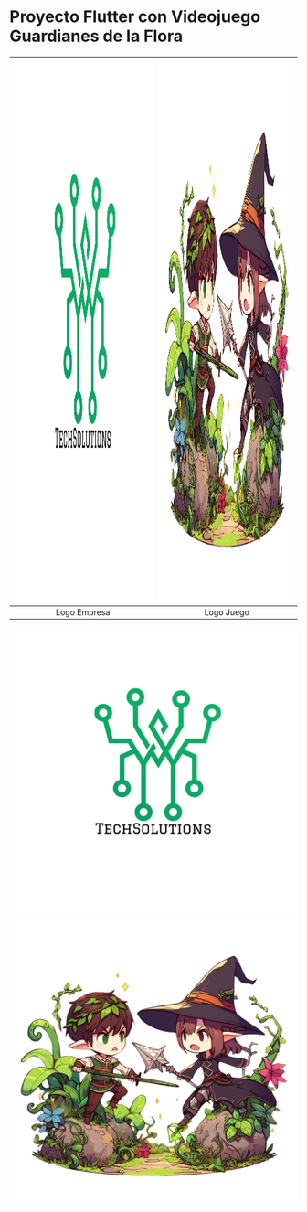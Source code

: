 # Proyecto Flutter con Videojuego Guardianes de la Flora

<div style="text-align: center">

| <img src="https://github.com/srzzuares/dmi_Integradora_Flutter/blob/main/Backend/loadingpage/assets/icons/iconE.png" alt="Logo Empresarial" width="500" height="950"/> | <img src="https://github.com/srzzuares/dmi_Integradora_Flutter/blob/main/Backend/loadingpage/assets/icons/1024px.png" alt="Logo de Guardianes de la Flora" width="500" height="950"/> |
| :--------------------------------------------------------------------------------------------------------------------------------------------------------------------: | :-----------------------------------------------------------------------------------------------------------------------------------------------------------------------------------: |
|                                                                              Logo Empresa                                                                              |                                                                                      Logo Juego                                                                                       |

</div>

![Logo Empresarial](https://github.com/srzzuares/dmi_Integradora_Flutter/blob/main/Backend/loadingpage/assets/icons/iconE.png)
![Logo de Guardianes de la Flora](https://github.com/srzzuares/dmi_Integradora_Flutter/blob/main/Backend/loadingpage/assets/icons/1024px.png)

